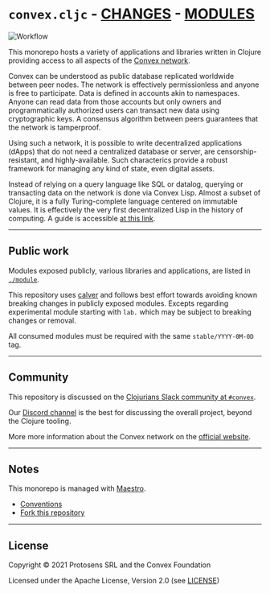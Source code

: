 # `convex.cljc` - [CHANGES](./doc/changelog.md) - [MODULES](./module)

![Workflow](https://github.com/convex-dev/convex.cljc/actions/workflows/workflow.yml/badge.svg)

This monorepo hosts a variety of applications and libraries written in Clojure providing access to all aspects of the
[Convex network](https://github.com/Convex-Dev/convex).

Convex can be understood as public database replicated worldwide between peer nodes. The network is effectively
permissionless and anyone is free to participate. Data is defined in accounts akin to namespaces. Anyone can read data
from those accounts but only owners and programmatically authorized users can transact new data using
cryptographic keys. A consensus algorithm between peers guarantees that the network is tamperproof.

Using such a network, it is possible to write decentralized applications (dApps) that do not need a centralized database or server,
are censorship-resistant, and highly-available. Such characterics provide a robust framework for managing any kind of
state, even digital assets.

Instead of relying on a query language like SQL or datalog, querying or transacting data on the network is done via
Convex Lisp. Almost a subset of Clojure, it is a fully Turing-complete language centered on immutable values. It is
effectively the very first decentralized Lisp in the history of computing. A guide is accessible [at this
link](https://convex.world/cvm).


---

## Public work

Modules exposed publicly, various libraries and applications, are listed in [`./module`](./module).

This repository uses [calver](https://calver.org) and follows best effort
towards avoiding known breaking changes in publicly exposed modules. Excepts
regarding experimental module starting with `lab.` which may be subject to
breaking changes or removal.

All consumed modules must be required with the same `stable/YYYY-0M-0D` tag.


---


## Community

This repository is discussed on the [Clojurians Slack community at `#convex`](https://join.slack.com/t/clojurians/shared_invite/zt-lsr4rn2f-jealnYXLHVZ61V2vdi15QQ).

Our [Discord channel](https://discord.gg/5j2mPsk) is the best for discussing the
overall project, beyond the Clojure tooling.

More more information about the Convex network on the [official website](https://convex.world).


---


## Notes

This monorepo is managed with
[Maestro](https://github.com/protosens/monorepo.cljc/tree/main/module/maestro).

- [Conventions](./doc/conventions.md)
- [Fork this repository](./doc/fork_this_repository.md)


---


## License

Copyright © 2021 Protosens SRL and the Convex Foundation

Licensed under the Apache License, Version 2.0 (see [LICENSE](./LICENSE))
